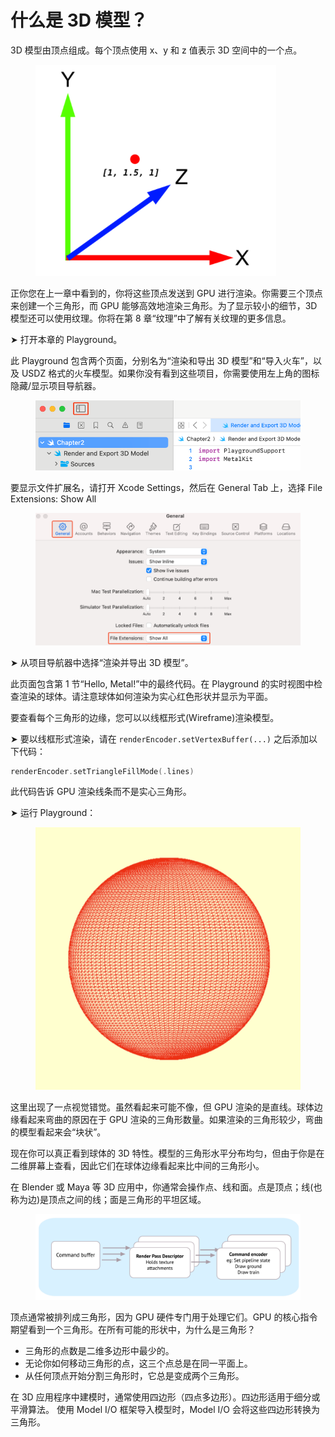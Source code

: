 # 什么是 3D 模型？

3D 模型由顶点组成。每个顶点使用 x、y 和 z 值表示 3D 空间中的一个点。

<figure><img src="../../.gitbook/assets/image.png" alt=""><figcaption></figcaption></figure>

正你您在上一章中看到的，你将这些顶点发送到 GPU 进行渲染。你需要三个顶点来创建一个三角形，而 GPU 能够高效地渲染三角形。为了显示较小的细节，3D 模型还可以使用纹理。你将在第 8 章“纹理”中了解有关纹理的更多信息。

➤ 打开本章的 Playground。

此 Playground 包含两个页面，分别名为“渲染和导出 3D 模型”和“导入火车”，以及 USDZ 格式的火车模型。如果你没有看到这些项目，你需要使用左上角的图标隐藏/显示项目导航器。

<figure><img src="../../.gitbook/assets/image (1).png" alt=""><figcaption></figcaption></figure>

要显示文件扩展名，请打开 Xcode Settings，然后在 General Tab 上，选择 File Extensions: Show All

<figure><img src="../../.gitbook/assets/image (2).png" alt=""><figcaption></figcaption></figure>

➤ 从项目导航器中选择“渲染并导出 3D 模型”。

此页面包含第 1 节“Hello, Metal!”中的最终代码。在 Playground 的实时视图中检查渲染的球体。请注意球体如何渲染为实心红色形状并显示为平面。

要查看每个三角形的边缘，您可以以线框形式(Wireframe)渲染模型。

➤ 要以线框形式渲染，请在 `renderEncoder.setVertexBuffer(...)` 之后添加以下代码：&#x20;

```swift
renderEncoder.setTriangleFillMode(.lines) 
```

此代码告诉 GPU 渲染线条而不是实心三角形。

➤ 运行 Playground：

<figure><img src="../../.gitbook/assets/image (3).png" alt=""><figcaption></figcaption></figure>

这里出现了一点视觉错觉。虽然看起来可能不像，但 GPU 渲染的是直线。球体边缘看起来弯曲的原因在于 GPU 渲染的三角形数量。如果渲染的三角形较少，弯曲的模型看起来会“块状”。

现在你可以真正看到球体的 3D 特性。模型的三角形水平分布均匀，但由于你是在二维屏幕上查看，因此它们在球体边缘看起来比中间的三角形小。

在 Blender 或 Maya 等 3D 应用中，你通常会操作点、线和面。点是顶点；线(也称为边)是顶点之间的线；面是三角形的平坦区域。

<figure><img src="../../.gitbook/assets/image (4).png" alt=""><figcaption></figcaption></figure>

顶点通常被排列成三角形，因为 GPU 硬件专门用于处理它们。GPU 的核心指令期望看到一个三角形。在所有可能的形状中，为什么是三角形？

* 三角形的点数是二维多边形中最少的。
* 无论你如何移动三角形的点，这三个点总是在同一平面上。
* 从任何顶点开始分割三角形时，它总是变成两个三角形。

在 3D 应用程序中建模时，通常使用四边形（四点多边形）。四边形适用于细分或平滑算法。 使用 Model I/O 框架导入模型时，Model I/O 会将这些四边形转换为三角形。
